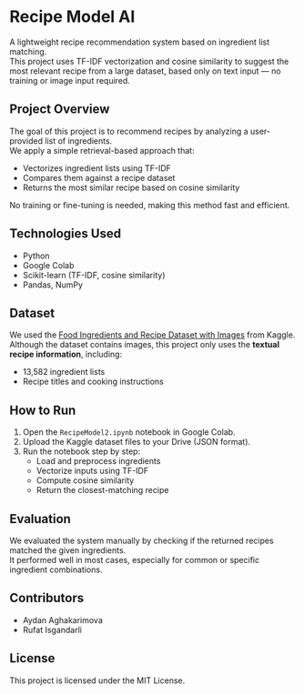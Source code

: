 # Recipe Model AI

A lightweight recipe recommendation system based on ingredient list matching.  
This project uses TF-IDF vectorization and cosine similarity to suggest the most relevant recipe from a large dataset, based only on text input — no training or image input required.

## Project Overview

The goal of this project is to recommend recipes by analyzing a user-provided list of ingredients.  
We apply a simple retrieval-based approach that:
- Vectorizes ingredient lists using TF-IDF
- Compares them against a recipe dataset
- Returns the most similar recipe based on cosine similarity

No training or fine-tuning is needed, making this method fast and efficient.

## Technologies Used

- Python
- Google Colab
- Scikit-learn (TF-IDF, cosine similarity)
- Pandas, NumPy

## Dataset

We used the [Food Ingredients and Recipe Dataset with Images](https://www.kaggle.com/datasets/pes12017000148/food-ingredients-and-recipe-dataset-with-images) from Kaggle.  
Although the dataset contains images, this project only uses the **textual recipe information**, including:
- 13,582 ingredient lists
- Recipe titles and cooking instructions

## How to Run

1. Open the `RecipeModel2.ipynb` notebook in Google Colab.
2. Upload the Kaggle dataset files to your Drive (JSON format).
3. Run the notebook step by step:
   - Load and preprocess ingredients
   - Vectorize inputs using TF-IDF
   - Compute cosine similarity
   - Return the closest-matching recipe

## Evaluation

We evaluated the system manually by checking if the returned recipes matched the given ingredients.  
It performed well in most cases, especially for common or specific ingredient combinations.

## Contributors

- Aydan Aghakarimova  
- Rufat Isgandarli  

## License

This project is licensed under the MIT License.
